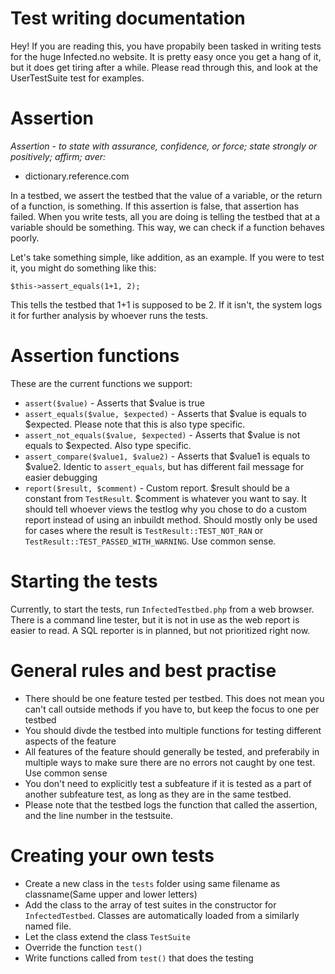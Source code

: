 Test writing documentation
==========================

Hey! If you are reading this, you have propabily been tasked in writing tests for the huge Infected.no website. It is pretty easy once you get a hang of it, but it does get tiring after a while. Please read through this, and look at the UserTestSuite test for examples.

Assertion
=========
_Assertion - to state with assurance, confidence, or force; state strongly or positively; affirm; aver:_
 - dictionary.reference.com

In a testbed, we assert the testbed that the value of a variable, or the return of a function, is something. If this assertion is false, that assertion has failed.
When you write tests, all you are doing is telling the testbed that at a variable should be something. This way, we can check if a function behaves poorly.

Let's take something simple, like addition, as an example. If you were to test it, you might do something like this:

```$this->assert_equals(1+1, 2);```

This tells the testbed that 1+1 is supposed to be 2. If it isn't, the system logs it for further analysis by whoever runs the tests.

Assertion functions
===================
These are the current functions we support:

 * ```assert($value)``` - Asserts that $value is true
 * ```assert_equals($value, $expected)``` - Asserts that $value is equals to $expected. Please note that this is also type specific.
 * ```assert_not_equals($value, $expected)``` - Asserts that $value is not equals to $expected. Also type specific.
 * ```assert_compare($value1, $value2)``` - Asserts that $value1 is equals to $value2. Identic to ```assert_equals```, but has different fail message for easier debugging
 * ```report($result, $comment)``` - Custom report. $result should be a constant from ```TestResult```. $comment is whatever you want to say. It should tell whoever views the testlog why you chose to do a custom report instead of using an inbuildt method. Should mostly only be used for cases where the result is ```TestResult::TEST_NOT_RAN``` or ```TestResult::TEST_PASSED_WITH_WARNING```. Use common sense.

Starting the tests
==================

Currently, to start the tests, run ```InfectedTestbed.php``` from a web browser. There is a command line tester, but it is not in use as the web report is easier to read. A SQL reporter is in planned, but not prioritized right now.

General rules and best practise
===============================

 * There should be one feature tested per testbed. This does not mean you can't call outside methods if you have to, but keep the focus to one per testbed
 * You should divde the testbed into multiple functions for testing different aspects of the feature
 * All features of the feature should generally be tested, and preferabily in multiple ways to make sure there are no errors not caught by one test. Use common sense
 * You don't need to explicitly test a subfeature if it is tested as a part of another subfeature test, as long as they are in the same testbed.
 * Please note that the testbed logs the function that called the assertion, and the line number in the testsuite.

Creating your own tests
=======================

 * Create a new class in the ```tests``` folder using same filename as classname(Same upper and lower letters)
 * Add the class to the array of test suites in the constructor for ```InfectedTestbed```. Classes are automatically loaded from a similarly named file.
 * Let the class extend the class ```TestSuite```
 * Override the function ```test()```
 * Write functions called from ```test()``` that does the testing